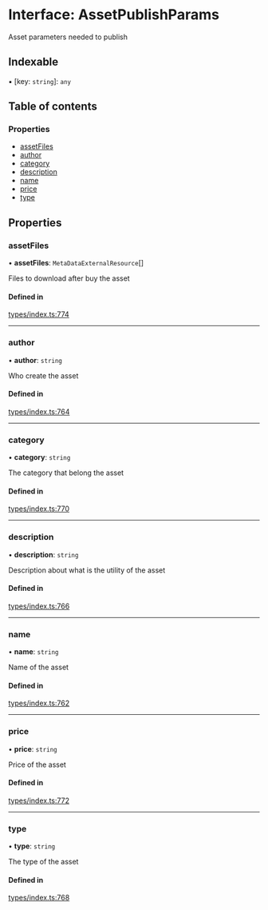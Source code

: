 # Interface: AssetPublishParams

Asset parameters needed to publish

## Indexable

▪ [key: `string`]: `any`

## Table of contents

### Properties

- [assetFiles](AssetPublishParams.md#assetfiles)
- [author](AssetPublishParams.md#author)
- [category](AssetPublishParams.md#category)
- [description](AssetPublishParams.md#description)
- [name](AssetPublishParams.md#name)
- [price](AssetPublishParams.md#price)
- [type](AssetPublishParams.md#type)

## Properties

### assetFiles

• **assetFiles**: `MetaDataExternalResource`[]

Files to download after buy the asset

#### Defined in

[types/index.ts:774](https://github.com/nevermined-io/react-components/blob/baaf4c1/catalog/src/types/index.ts#L774)

___

### author

• **author**: `string`

Who create the asset

#### Defined in

[types/index.ts:764](https://github.com/nevermined-io/react-components/blob/baaf4c1/catalog/src/types/index.ts#L764)

___

### category

• **category**: `string`

The category that belong the asset

#### Defined in

[types/index.ts:770](https://github.com/nevermined-io/react-components/blob/baaf4c1/catalog/src/types/index.ts#L770)

___

### description

• **description**: `string`

Description about what is the utility of the asset

#### Defined in

[types/index.ts:766](https://github.com/nevermined-io/react-components/blob/baaf4c1/catalog/src/types/index.ts#L766)

___

### name

• **name**: `string`

Name of the asset

#### Defined in

[types/index.ts:762](https://github.com/nevermined-io/react-components/blob/baaf4c1/catalog/src/types/index.ts#L762)

___

### price

• **price**: `string`

Price of the asset

#### Defined in

[types/index.ts:772](https://github.com/nevermined-io/react-components/blob/baaf4c1/catalog/src/types/index.ts#L772)

___

### type

• **type**: `string`

The type of the asset

#### Defined in

[types/index.ts:768](https://github.com/nevermined-io/react-components/blob/baaf4c1/catalog/src/types/index.ts#L768)
